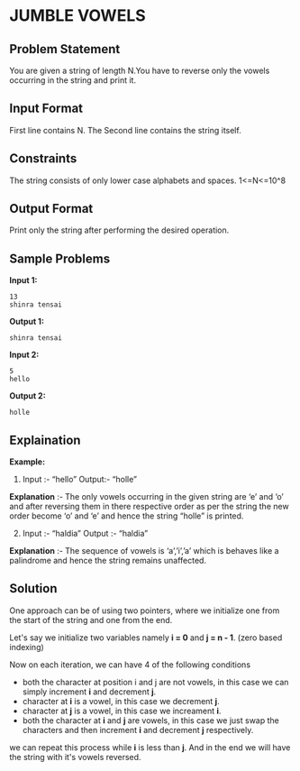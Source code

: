 # JUMBLE VOWELS

## Problem Statement

You are given a string of length N.You have to reverse only the vowels occurring in the string and print it.

## Input Format

First line contains N. The Second line contains the string itself.

## Constraints

The string consists of only lower case alphabets and spaces. 1<=N<=10^8

## Output Format

Print only the string after performing the desired operation.

## Sample Problems

**Input 1:**

    13
    shinra tensai

**Output 1:**

    shinra tensai

**Input 2:**

    5
    hello

**Output 2:**

    holle

## Explaination

**Example:**

1. Input :- “hello” Output:- “holle” 

**Explanation** :- The only vowels occurring in the given string are ‘e’ and ‘o’ and after reversing them in there respective order as per the string the new order become ‘o’ and ‘e’ and hence the string “holle” is printed.

2. Input :- “haldia” Output :- “haldia” 

**Explanation** :- The sequence of vowels is ‘a’,’i’,’a’ which is behaves like a palindrome and hence the string remains unaffected.


## Solution

One approach can be of using two pointers, where we initialize one from the start of the string and one from the end.

Let's say we initialize two variables namely **i = 0** and **j = n - 1**. (zero based indexing)

Now on each iteration, we can have 4 of the following conditions

- both the character at position i and j are not vowels, in this case we can simply increment **i** and decrement **j**.
- character at **i** is a vowel, in this case we decrement **j**.
- character at **j** is a vowel, in this case we increament **i**.
- both the character at **i** and **j** are vowels, in this case we just swap the characters and then increment **i** and decrement **j** respectively.

we can repeat this process while **i** is less than **j**. And in the end we will have the string with it's vowels reversed.
